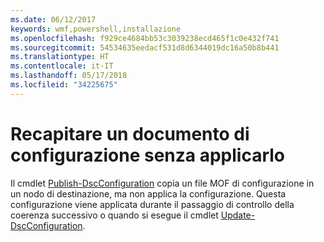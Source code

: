 ```yaml
---
ms.date: 06/12/2017
keywords: wmf,powershell,installazione
ms.openlocfilehash: f929ce4684bb53c3039238ecd465f1c0e432f741
ms.sourcegitcommit: 54534635eedacf531d8d6344019dc16a50b8b441
ms.translationtype: HT
ms.contentlocale: it-IT
ms.lasthandoff: 05/17/2018
ms.locfileid: "34225675"
---
```

# <a name="deliver-a-configuration-document-without-applying"></a>Recapitare un documento di configurazione senza applicarlo

Il cmdlet [Publish-DscConfiguration](https://technet.microsoft.com/library/mt517875.aspx) copia un file MOF di configurazione in un nodo di destinazione, ma non applica la configurazione.
Questa configurazione viene applicata durante il passaggio di controllo della coerenza successivo o quando si esegue il cmdlet [Update-DscConfiguration](https://technet.microsoft.com/library/mt143541.aspx).
